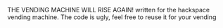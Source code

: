 THE VENDING MACHINE WILL RISE AGAIN!
written for the hackspace vending machine. The code is ugly, feel free to reuse it for your vending
